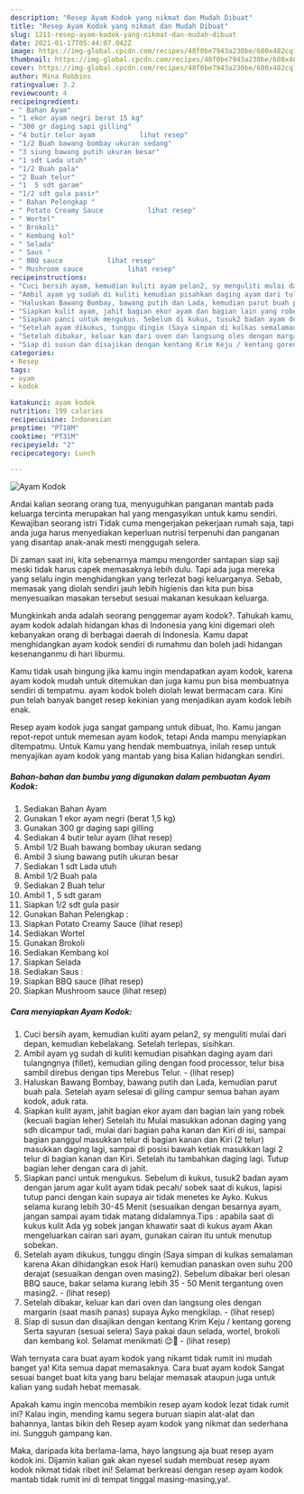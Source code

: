 ```yaml
---
description: "Resep Ayam Kodok yang nikmat dan Mudah Dibuat"
title: "Resep Ayam Kodok yang nikmat dan Mudah Dibuat"
slug: 1211-resep-ayam-kodok-yang-nikmat-dan-mudah-dibuat
date: 2021-01-17T05:44:07.042Z
image: https://img-global.cpcdn.com/recipes/48f0be7943a230be/680x482cq70/ayam-kodok-foto-resep-utama.jpg
thumbnail: https://img-global.cpcdn.com/recipes/48f0be7943a230be/680x482cq70/ayam-kodok-foto-resep-utama.jpg
cover: https://img-global.cpcdn.com/recipes/48f0be7943a230be/680x482cq70/ayam-kodok-foto-resep-utama.jpg
author: Mina Robbins
ratingvalue: 3.2
reviewcount: 4
recipeingredient:
- " Bahan Ayam"
- "1 ekor ayam negri berat 15 kg"
- "300 gr daging sapi gilling"
- "4 butir telur ayam           lihat resep"
- "1/2 Buah bawang bombay ukuran sedang"
- "3 siung bawang putih ukuran besar"
- "1 sdt Lada utuh"
- "1/2 Buah pala"
- "2 Buah telur"
- "1  5 sdt garam"
- "1/2 sdt gula pasir"
- " Bahan Pelengkap "
- " Potato Creamy Sauce           lihat resep"
- " Wortel"
- " Brokoli"
- " Kembang kol"
- " Selada"
- " Saus "
- " BBQ sauce           lihat resep"
- " Mushroom sauce           lihat resep"
recipeinstructions:
- "Cuci bersih ayam, kemudian kuliti ayam pelan2, sy menguliti mulai dari depan, kemudian kebelakang. Setelah terlepas, sisihkan."
- "Ambil ayam yg sudah di kuliti kemudian pisahkan daging ayam dari tulangngnya (fillet), kemudian giling dengan food processor, telur bisa sambil direbus dengan tips Merebus Telur.           (lihat resep)"
- "Haluskan Bawang Bombay, bawang putih dan Lada, kemudian parut buah pala. Setelah ayam selesai di giling campur semua bahan ayam kodok, aduk rata."
- "Siapkan kulit ayam, jahit bagian ekor ayam dan bagian lain yang robek (kecuali bagian leher) Setelah itu Mulai masukkan adonan daging yang sdh dicampur tadi, mulai dari bagian paha kanan dan Kiri di isi, sampai bagian panggul masukkan telur di bagian kanan dan Kiri (2 telur) masukkan daging lagi, sampai di posisi bawah ketiak masukkan lagi 2 telur di bagian kanan dan Kiri. Setelah itu tambahkan daging lagi. Tutup bagian leher dengan cara di jahit."
- "Siapkan panci untuk mengukus. Sebelum di kukus, tusuk2 badan ayam dengan jarum agar kulit ayam tidak pecah/ sobek saat di kukus, lapisi tutup panci dengan kain supaya air tidak menetes ke Ayko. Kukus selama kurang lebih 30-45 Menit (sesuaikan dengan besarnya ayam, jangan sampai ayam tidak matang didalamnya.Tips : apabila saat di kukus kulit Ada yg sobek jangan khawatir saat di kukus ayam Akan mengeluarkan cairan sari ayam, gunakan cairan itu untuk menutup sobekan."
- "Setelah ayam dikukus, tunggu dingin (Saya simpan di kulkas semalaman karena Akan dihidangkan esok Hari) kemudian panaskan oven suhu 200 derajat (sesuaikan dengan oven masing2). Sebelum dibakar beri olesan BBQ sauce, bakar selama kurang lebih 35 - 50 Menit tergantung oven masing2.           (lihat resep)"
- "Setelah dibakar, keluar kan dari oven dan langsung oles dengan margarin (saat masih panas) supaya Ayko mengkilap.           (lihat resep)"
- "Siap di susun dan disajikan dengan kentang Krim Keju / kentang goreng Serta sayuran (sesuai selera) Saya pakai daun selada, wortel, brokoli dan kembang kol. Selamat menikmati 😉🤤           (lihat resep)"
categories:
- Resep
tags:
- ayam
- kodok

katakunci: ayam kodok 
nutrition: 199 calories
recipecuisine: Indonesian
preptime: "PT18M"
cooktime: "PT31M"
recipeyield: "2"
recipecategory: Lunch

---
```



![Ayam Kodok](https://img-global.cpcdn.com/recipes/48f0be7943a230be/680x482cq70/ayam-kodok-foto-resep-utama.jpg)

Andai kalian seorang orang tua, menyuguhkan panganan mantab pada keluarga tercinta merupakan hal yang mengasyikan untuk kamu sendiri. Kewajiban seorang istri Tidak cuma mengerjakan pekerjaan rumah saja, tapi anda juga harus menyediakan keperluan nutrisi terpenuhi dan panganan yang disantap anak-anak mesti menggugah selera.

Di zaman  saat ini, kita sebenarnya mampu mengorder santapan siap saji meski tidak harus capek memasaknya lebih dulu. Tapi ada juga mereka yang selalu ingin menghidangkan yang terlezat bagi keluarganya. Sebab, memasak yang diolah sendiri jauh lebih higienis dan kita pun bisa menyesuaikan masakan tersebut sesuai makanan kesukaan keluarga. 



Mungkinkah anda adalah seorang penggemar ayam kodok?. Tahukah kamu, ayam kodok adalah hidangan khas di Indonesia yang kini digemari oleh kebanyakan orang di berbagai daerah di Indonesia. Kamu dapat menghidangkan ayam kodok sendiri di rumahmu dan boleh jadi hidangan kesenanganmu di hari liburmu.

Kamu tidak usah bingung jika kamu ingin mendapatkan ayam kodok, karena ayam kodok mudah untuk ditemukan dan juga kamu pun bisa membuatnya sendiri di tempatmu. ayam kodok boleh diolah lewat bermacam cara. Kini pun telah banyak banget resep kekinian yang menjadikan ayam kodok lebih enak.

Resep ayam kodok juga sangat gampang untuk dibuat, lho. Kamu jangan repot-repot untuk memesan ayam kodok, tetapi Anda mampu menyiapkan ditempatmu. Untuk Kamu yang hendak membuatnya, inilah resep untuk menyajikan ayam kodok yang mantab yang bisa Kalian hidangkan sendiri.

<!--inarticleads1-->

##### Bahan-bahan dan bumbu yang digunakan dalam pembuatan Ayam Kodok:

1. Sediakan  Bahan Ayam
1. Gunakan 1 ekor ayam negri (berat 1,5 kg)
1. Gunakan 300 gr daging sapi gilling
1. Sediakan 4 butir telur ayam           (lihat resep)
1. Ambil 1/2 Buah bawang bombay ukuran sedang
1. Ambil 3 siung bawang putih ukuran besar
1. Sediakan 1 sdt Lada utuh
1. Ambil 1/2 Buah pala
1. Sediakan 2 Buah telur
1. Ambil 1 , 5 sdt garam
1. Siapkan 1/2 sdt gula pasir
1. Gunakan  Bahan Pelengkap :
1. Siapkan  Potato Creamy Sauce           (lihat resep)
1. Sediakan  Wortel
1. Gunakan  Brokoli
1. Sediakan  Kembang kol
1. Siapkan  Selada
1. Sediakan  Saus :
1. Siapkan  BBQ sauce           (lihat resep)
1. Siapkan  Mushroom sauce           (lihat resep)




<!--inarticleads2-->

##### Cara menyiapkan Ayam Kodok:

1. Cuci bersih ayam, kemudian kuliti ayam pelan2, sy menguliti mulai dari depan, kemudian kebelakang. Setelah terlepas, sisihkan.
1. Ambil ayam yg sudah di kuliti kemudian pisahkan daging ayam dari tulangngnya (fillet), kemudian giling dengan food processor, telur bisa sambil direbus dengan tips Merebus Telur. -           (lihat resep)
1. Haluskan Bawang Bombay, bawang putih dan Lada, kemudian parut buah pala. Setelah ayam selesai di giling campur semua bahan ayam kodok, aduk rata.
1. Siapkan kulit ayam, jahit bagian ekor ayam dan bagian lain yang robek (kecuali bagian leher) Setelah itu Mulai masukkan adonan daging yang sdh dicampur tadi, mulai dari bagian paha kanan dan Kiri di isi, sampai bagian panggul masukkan telur di bagian kanan dan Kiri (2 telur) masukkan daging lagi, sampai di posisi bawah ketiak masukkan lagi 2 telur di bagian kanan dan Kiri. Setelah itu tambahkan daging lagi. Tutup bagian leher dengan cara di jahit.
1. Siapkan panci untuk mengukus. Sebelum di kukus, tusuk2 badan ayam dengan jarum agar kulit ayam tidak pecah/ sobek saat di kukus, lapisi tutup panci dengan kain supaya air tidak menetes ke Ayko. Kukus selama kurang lebih 30-45 Menit (sesuaikan dengan besarnya ayam, jangan sampai ayam tidak matang didalamnya.Tips : apabila saat di kukus kulit Ada yg sobek jangan khawatir saat di kukus ayam Akan mengeluarkan cairan sari ayam, gunakan cairan itu untuk menutup sobekan.
1. Setelah ayam dikukus, tunggu dingin (Saya simpan di kulkas semalaman karena Akan dihidangkan esok Hari) kemudian panaskan oven suhu 200 derajat (sesuaikan dengan oven masing2). Sebelum dibakar beri olesan BBQ sauce, bakar selama kurang lebih 35 - 50 Menit tergantung oven masing2. -           (lihat resep)
1. Setelah dibakar, keluar kan dari oven dan langsung oles dengan margarin (saat masih panas) supaya Ayko mengkilap. -           (lihat resep)
1. Siap di susun dan disajikan dengan kentang Krim Keju / kentang goreng Serta sayuran (sesuai selera) Saya pakai daun selada, wortel, brokoli dan kembang kol. Selamat menikmati 😉🤤 -           (lihat resep)




Wah ternyata cara buat ayam kodok yang nikamt tidak rumit ini mudah banget ya! Kita semua dapat memasaknya. Cara buat ayam kodok Sangat sesuai banget buat kita yang baru belajar memasak ataupun juga untuk kalian yang sudah hebat memasak.

Apakah kamu ingin mencoba membikin resep ayam kodok lezat tidak rumit ini? Kalau ingin, mending kamu segera buruan siapin alat-alat dan bahannya, lantas bikin deh Resep ayam kodok yang nikmat dan sederhana ini. Sungguh gampang kan. 

Maka, daripada kita berlama-lama, hayo langsung aja buat resep ayam kodok ini. Dijamin kalian gak akan nyesel sudah membuat resep ayam kodok nikmat tidak ribet ini! Selamat berkreasi dengan resep ayam kodok mantab tidak rumit ini di tempat tinggal masing-masing,ya!.

